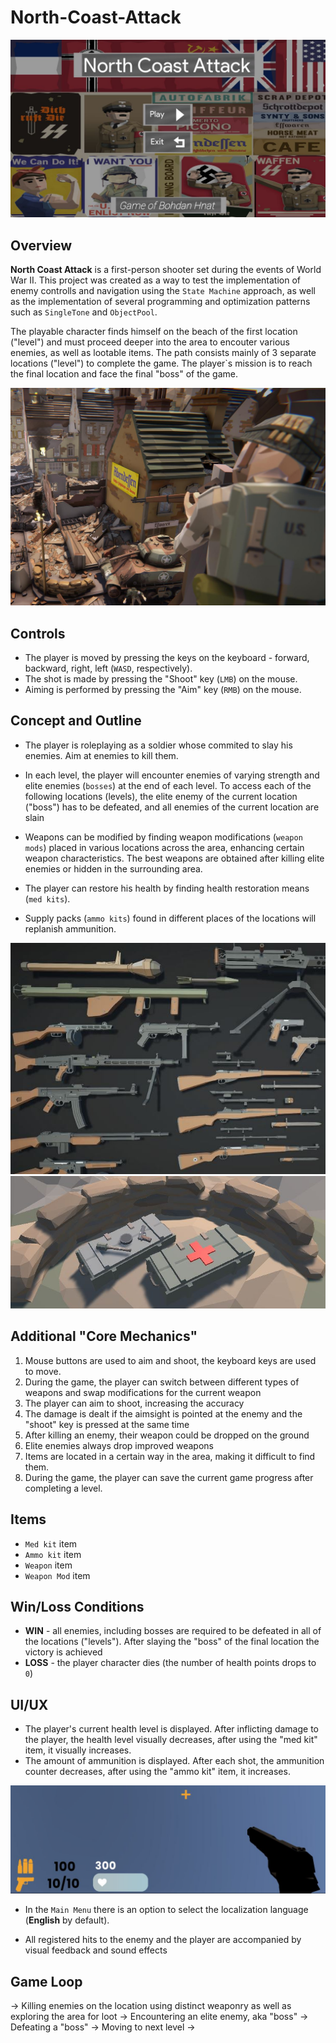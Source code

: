 # North-Coast-Attack

![Image_1](Images/Img_1.JPG)

## Overview
**North Coast Attack** is a first-person shooter set during the events of World War II.
This project was created as a way to test the implementation of enemy controlls and navigation using the `State Machine` approach, as well as the implementation of several programming and optimization patterns such as `SingleTone` and `ObjectPool`.

The playable character finds himself on the beach of the first location ("level") and must proceed deeper into the area to encouter various enemies, as well as lootable items. The path consists mainly of 3 separate locations ("level") to complete the game.
The player`s mission is to reach the final location and face the final "boss" of the game. 

![Image_2](Images/Img_2.jpg)

## Controls
* The player is moved by pressing the keys on the keyboard - forward, backward, right, left (`WASD`, respectively).
* The shot is made by pressing the "Shoot" key (`LMB`) on the mouse. 
* Aiming is performed by pressing the "Aim" key (`RMB`) on the mouse.

## Concept and Outline
* The player is roleplaying as a soldier whose commited to slay his enemies. Aim at enemies to kill them.

* In each level, the player will encounter enemies of varying strength and elite enemies (`bosses`) at the end of each level.
  To access each of the following locations (levels), the elite enemy of the current location ("boss") has to be defeated, and all enemies of the current location are slain 

* Weapons can be modified by finding weapon modifications (`weapon mods`) placed in various locations across the area, enhancing certain weapon characteristics. 
  The best weapons are obtained after killing elite enemies or hidden in the surrounding area.

* The player can restore his health by finding health restoration means (`med kits`).
* Supply packs (`ammo kits`) found in different places of the locations will replanish ammunition.
  
![Image_4](Images/Img_4.JPG)
![Image_4](Images/Img_5.JPG)

## Additional "Core Mechanics"
1. Mouse buttons are used to aim and shoot, the keyboard keys are used to move.
2. During the game, the player can switch between different types of weapons and swap modifications for the current weapon
3. The player can aim to shoot, increasing the accuracy
4. The damage is dealt if the aimsight is pointed at the enemy and the "shoot" key is pressed at the same time
5. After killing an enemy, their weapon could be dropped on the ground
6. Elite enemies always drop improved weapons
7. Items are located in a certain way in the area, making it difficult to find them.
8. During the game, the player can save the current game progress after completing a level.

## Items
* `Med kit` item
* `Ammo kit` item
* `Weapon` item
* `Weapon Mod` item

## Win/Loss Conditions 
* **WIN** - all enemies, including bosses are required to be defeated in all of the locations ("levels"). After slaying the "boss" of the final location the victory is achieved
* **LOSS** - the player character dies (the number of health points drops to `0`)

## UI/UX 
* The player's current health level is displayed. After inflicting damage to the player, the health level visually decreases, after using the "med kit" item, it visually increases. 
* The amount of ammunition is displayed. After each shot, the ammunition counter decreases, after using the "ammo kit" item, it increases.

![Image_6](Images/Img_6.JPG)

* In the `Main Menu` there is an option to select the localization language (**English** by default). 

* All registered hits to the enemy and the player are accompanied by visual feedback and sound effects 

## Game Loop
-> Killing enemies on the location using distinct weaponry as well as exploring the area for loot -> 
Encountering an elite enemy, aka "boss" ->
Defeating a "boss" ->
Moving to next level -> 
